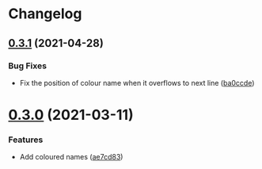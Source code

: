 # Changelog

## [0.3.1](https://github.com/DemonDaddy22/Hexahex/compare/v0.3.0...v0.3.1) (2021-04-28)


### Bug Fixes

* Fix the position of colour name when it overflows to next line ([ba0ccde](https://github.com/DemonDaddy22/Hexahex/commit/ba0ccdea120cdf50064e93e07920b17d659239e2))

# [0.3.0](https://github.com/DemonDaddy22/Hexahex/compare/v0.2.0...v0.3.0) (2021-03-11)


### Features

* Add coloured names ([ae7cd83](https://github.com/DemonDaddy22/Hexahex/commit/ae7cd83ea921e408fa7bf6a3c71fbb75a181a850))
